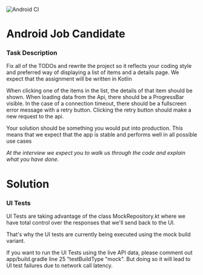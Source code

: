 ![Android CI](https://github.com/vcamargo/AndroidJobCandidate/workflows/Android%20CI/badge.svg)

# Android Job Candidate

### Task Description

Fix all of the TODOs and rewrite the project so it reflects your coding style and preferred way of displaying a list of items and a details page.
We expect that the assignment will be written in Kotlin

When clicking one of the items in the list, the details of that item should be shown.
When loading data from the Api, there should be a ProgressBar visible.
In the case of a connection timeout, there should be a fullscreen error message with a retry button.
Clicking the retry button should make a new request to the api.

Your solution should be something you would put into production.
This means that we expect that the app is stable and performs well in all possible use cases

*At the interview we expect you to walk us through the code and explain what you have done.*

# Solution

### UI Tests

UI Tests are taking advantage of the class MockRepository.kt where we have total control over the
responses that we'll send back to the UI.

That's why the UI tests are currently being executed using the mock build variant.

If you want to run the UI Tests using the live API data, please comment out app/build.gradle
line 25 "testBuildType "mock". But doing so it will lead to UI test failures due to network call latency.